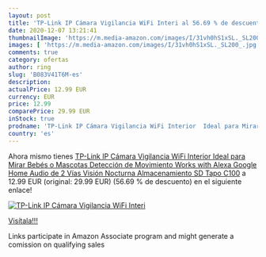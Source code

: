 ```yaml
---
layout: post
title: 'TP-Link IP Cámara Vigilancia WiFi Interi al 56.69 % de descuento'
date: 2020-12-07 13:21:41
thumbnailImage: 'https://m.media-amazon.com/images/I/31vh0hS1xSL._SL200_.jpg'
images: [ 'https://m.media-amazon.com/images/I/31vh0hS1xSL._SL200_.jpg' ]
comments: true
category: ofertas
author: ring
slug: 'B083V41T6M-es'
description:
actualPrice: 12.99 EUR
currency: EUR
price: 12.99
comparePrice: 29.99 EUR
inStock: true
prodname: 'TP-Link IP Cámara Vigilancia WiFi Interior  Ideal para Mirar Bebés o Mascotas  Detección de Movimiento  Works with Alexa Google Home  Audio de 2 Vías  Visión Nocturna  Almacenamiento SD Tapo C100'
country: 'es'
---
```


Ahora mismo tienes [TP-Link IP Cámara Vigilancia WiFi Interior  Ideal para Mirar Bebés o Mascotas  Detección de Movimiento  Works with Alexa Google Home  Audio de 2 Vías  Visión Nocturna  Almacenamiento SD Tapo C100](https://www.amazon.es/dp/B083V41T6M/?tag=tolees-21) a 12.99 EUR (original: 29.99 EUR) (56.69 %  de descuento) en el siguiente enlace!

[![TP-Link IP Cámara Vigilancia WiFi Interi](https://m.media-amazon.com/images/I/31vh0hS1xSL._SL200_.jpg)](https://www.amazon.es/dp/B083V41T6M/?tag=tolees-21)

[Visítala!!!](https://www.amazon.es/dp/B083V41T6M/?tag=tolees-21)

Links participate in Amazon Associate program and might generate a comission on qualifying sales
